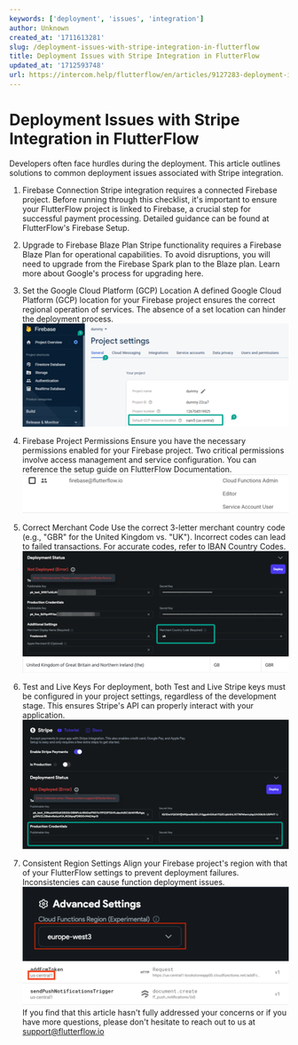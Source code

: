 ```yaml
---
keywords: ['deployment', 'issues', 'integration']
author: Unknown
created_at: '1711613281'
slug: /deployment-issues-with-stripe-integration-in-flutterflow
title: Deployment Issues with Stripe Integration in FlutterFlow
updated_at: '1712593748'
url: https://intercom.help/flutterflow/en/articles/9127283-deployment-issues-with-stripe-integration-in-flutterflow
---
```

# Deployment Issues with Stripe Integration in FlutterFlow

Developers often face hurdles during the deployment. This article outlines solutions to common deployment issues associated with Stripe integration.​

1. Firebase Connection
Stripe integration requires a connected Firebase project. Before running through this checklist, it's important to ensure your FlutterFlow project is linked to Firebase, a crucial step for successful payment processing. Detailed guidance can be found at FlutterFlow's Firebase Setup.

2. Upgrade to Firebase Blaze Plan
Stripe functionality requires a Firebase Blaze Plan for operational capabilities. To avoid disruptions, you will need to upgrade from the Firebase Spark plan to the Blaze plan. Learn more about Google's process for upgrading here.

3. Set the Google Cloud Platform (GCP) Location
A defined Google Cloud Platform (GCP) location for your Firebase project ensures the correct regional operation of services. The absence of a set location can hinder the deployment process.​
![](../../assets/20250430121121827511.png)
4. Firebase Project Permissions
Ensure you have the necessary permissions enabled for your Firebase project. Two critical permissions involve access management and service configuration. You can reference the setup guide on FlutterFlow Documentation.​
![](../../assets/20250430121122068343.png)
5. Correct Merchant Code
Use the correct 3-letter merchant country code (e.g., "GBR" for the United Kingdom vs. "UK"). Incorrect codes can lead to failed transactions. For accurate codes, refer to IBAN Country Codes.​
![](../../assets/20250430121122307123.png)![](../../assets/20250430121122597517.png)
6. Test and Live Keys
For deployment, both Test and Live Stripe keys must be configured in your project settings, regardless of the development stage. This ensures Stripe's API can properly interact with your application.​
![](../../assets/20250430121122925141.png)
7. Consistent Region Settings
Align your Firebase project's region with that of your FlutterFlow settings to prevent deployment failures. Inconsistencies can cause function deployment issues.​
![](../../assets/20250430121123230941.png)![](../../assets/20250430121123502329.png)If you find that this article hasn't fully addressed your concerns or if you have more questions, please don't hesitate to reach out to us at support@flutterflow.io

​